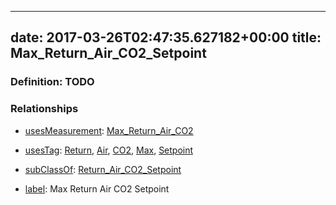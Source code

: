 
---
date: 2017-03-26T02:47:35.627182+00:00
title: Max_Return_Air_CO2_Setpoint
---
### Definition: TODO

### Relationships

* [usesMeasurement](https://brickschema.org/schema/1.0/BrickFrame#usesMeasurement): [Max_Return_Air_CO2](https://brickschema.org/schema/1.0/Brick#Max_Return_Air_CO2)

* [usesTag](https://brickschema.org/schema/1.0/BrickFrame#usesTag): [Return](https://brickschema.org/schema/1.0/BrickTag#Return), [Air](https://brickschema.org/schema/1.0/BrickTag#Air), [CO2](https://brickschema.org/schema/1.0/BrickTag#CO2), [Max](https://brickschema.org/schema/1.0/BrickTag#Max), [Setpoint](https://brickschema.org/schema/1.0/BrickTag#Setpoint)

* [subClassOf](http://www.w3.org/2000/01/rdf-schema#subClassOf): [Return_Air_CO2_Setpoint](https://brickschema.org/schema/1.0/Brick#Return_Air_CO2_Setpoint)

* [label](http://www.w3.org/2000/01/rdf-schema#label): Max Return Air CO2 Setpoint
